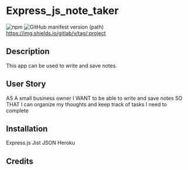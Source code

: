 # Express_js_note_taker
![npm](https://img.shields.io/npm/v/UPENN)
![GitHub manifest version (path)](https://img.shields.io/github/manifest-json/v/Sasley/note-taker)
https://img.shields.io/gitlab/v/tag/:project

## Description
This app can be used to write and save notes.

## User Story
AS A small business owner
I WANT to be able to write and save notes
SO THAT I can organize my thoughts and keep track of tasks I need to complete

## Installation
Express.js
Jist
JSON
Heroku

## Credits
